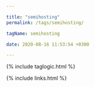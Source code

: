 ```yaml
---

title: "semihosting"
permalink: /tags/semihosting/

tagName: semihosting

date: 2020-08-16 11:53:54 +0300

---
```


{% include taglogic.html %}

{% include links.html %}

